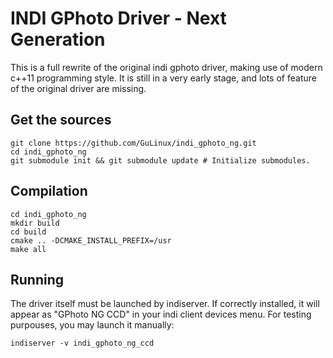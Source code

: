INDI GPhoto Driver - Next Generation
====================================

This is a full rewrite of the original indi gphoto driver, making use of modern c++11 programming style.
It is still in a very early stage, and lots of feature of the original driver are missing.

Get the sources
---------------

    git clone https://github.com/GuLinux/indi_gphoto_ng.git
    cd indi_gphoto_ng
    git submodule init && git submodule update # Initialize submodules.


Compilation
-----------

    cd indi_gphoto_ng
    mkdir build
    cd build
    cmake .. -DCMAKE_INSTALL_PREFIX=/usr
    make all


Running
-------

The driver itself must be launched by indiserver.
If correctly installed, it will appear as "GPhoto NG CCD" in your indi client devices menu.
For testing purpouses, you may launch it manually:

    indiserver -v indi_gphoto_ng_ccd
